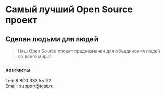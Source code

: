 # Самый лучший Open Source проект

## Сделан людьми для людей

> Наш Open Source проект предназначен для объединения людей со всего мира!

### контакты
Тел: 8 800 333 55 22  
Email: support@test.ru
